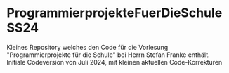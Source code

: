# ProgrammierprojekteFuerDieSchuleSS24
Kleines Repository welches den Code für die Vorlesung "Programmierprojekte für die Schule" bei Herrn Stefan Franke enthält. Initiale Codeversion von Juli 2024, mit kleinen aktuellen Code-Korrekturen
